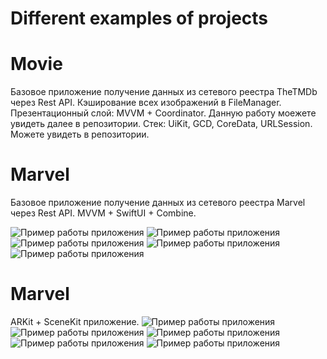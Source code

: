 # Different examples of projects

# Movie
Базовое приложение получение данных из сетевого реестра TheTMDb через Rest API. 
Кэширование всех изображений в FileManager.
Презентационный слой: MVVM + Coordinator.
Данную работу моежете увидеть далее в репозитории. 
Стек: UiKit, GCD, CoreData, URLSession. 
Можете увидеть в репозитории. 

# Marvel
Базовое приложение получение данных из сетевого реестра Marvel через Rest API. 
MVVM + SwiftUI + Combine.

![Пример работы приложения](/screenShots/MarvelMain.png)
![Пример работы приложения](/screenShots/MarvelMainFind.png)
![Пример работы приложения](/screenShots/MarvelNotFound.png)
![Пример работы приложения](/screenShots/MarvelDetail.png)
![Пример работы приложения](/screenShots/MarvelComics.png)

# Marvel
ARKit + SceneKit приложение. 
![Пример работы приложения](/screenShots/ArKit1.png)
![Пример работы приложения](/screenShots/ArKit2.png)
![Пример работы приложения](/screenShots/ArKit3.png)
![Пример работы приложения](/screenShots/ArKit4.png)
![Пример работы приложения](/screenShots/ArKit5.png)
